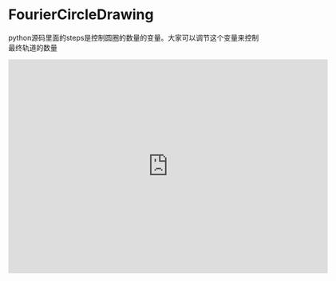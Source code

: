 # FourierCircleDrawing
python源码里面的steps是控制圆圈的数量的变量。大家可以调节这个变量来控制最终轨道的数量
<iframe src="https://www.bilibili.com/html/html5player.html?aid=28374720&cid=18527724&as_wide=1" frameborder="0" width="640" height="430" allowfullscreen></iframe>
